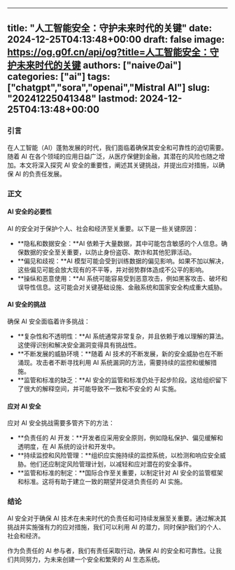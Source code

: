 
---
title: "人工智能安全：守护未来时代的关键"
date: 2024-12-25T04:13:48+00:00
draft: false
image: https://og.g0f.cn/api/og?title=人工智能安全：守护未来时代的关键
authors: ["naiveのai"]
categories: ["ai"]
tags: ["chatgpt","sora","openai","Mistral AI"]
slug: "20241225041348"
lastmod: 2024-12-25T04:13:48+00:00
---
### 引言

在人工智能（AI）蓬勃发展的时代，我们面临着确保其安全和可靠性的迫切需要。随着 AI 在各个领域的应用日益广泛，从医疗保健到金融，其潜在的风险也随之增加。本文将深入探究 AI 安全的重要性，阐述其关键挑战，并提出应对措施，以确保 AI 的负责任发展。

### 正文

#### AI 安全的必要性

AI 的安全对于保护个人、社会和经济至关重要。以下是一些关键原因：

- **隐私和数据安全：**AI 依赖于大量数据，其中可能包含敏感的个人信息。确保数据的安全至关重要，以防止身份盗窃、欺诈和其他犯罪活动。
- **偏见和歧视：**AI 模型可能会受到训练数据的偏见影响。如果不加以解决，这些偏见可能会放大现有的不平等，并对弱势群体造成不公平的影响。
- **操纵和恶意使用：**AI 系统可能容易受到恶意攻击，例如黑客攻击、破坏和误导性信息。这可能会对关键基础设施、金融系统和国家安全构成重大威胁。

#### AI 安全的挑战

确保 AI 安全面临着许多挑战：

- **复杂性和不透明性：**AI 系统通常非常复杂，并且依赖于难以理解的算法。这使得识别和解决安全漏洞变得具有挑战性。
- **不断发展的威胁环境：**随着 AI 技术的不断发展，新的安全威胁也在不断涌现。攻击者不断寻找利用 AI 系统漏洞的方法，需要持续的监控和缓解措施。
- **监管和标准的缺乏：**AI 安全的监管和标准仍处于起步阶段。这给组织留下了很大的解释空间，并可能导致不一致和不安全的 AI 实施。

#### 应对 AI 安全

应对 AI 安全挑战需要多管齐下的方法：

- **负责任的 AI 开发：**开发者应采用安全原则，例如隐私保护、偏见缓解和透明度，在 AI 系统的设计和开发中。
- **持续监控和风险管理：**组织应实施持续的监控系统，以检测和响应安全威胁。他们还应制定风险管理计划，以减轻和应对潜在的安全事件。
- **监管和标准的制定：**国际合作至关重要，以制定针对 AI 安全的监管框架和标准。这将有助于建立一致的期望并促进负责任的 AI 实施。

### 结论

AI 安全对于确保 AI 技术在未来时代的负责任和可持续发展至关重要。通过解决其挑战并实施强有力的应对措施，我们可以利用 AI 的潜力，同时保护我们的个人、社会和经济。

作为负责任的 AI 参与者，我们有责任采取行动，确保 AI 的安全和可靠性。让我们共同努力，为未来创建一个安全和繁荣的 AI 生态系统。